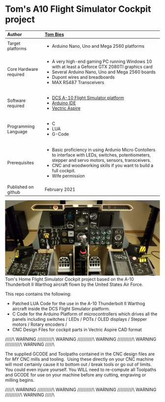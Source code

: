 # Tom's A10 Flight Simulator Cockpit project


| Author | [Tom Bies](https://github.com/tbies) |
|:---|:---|
| Target platforms   | <ul><li>Arduino Nano, Uno and Mega 2560 platforms</li></ul> |
| Core Hardware required | <ul><li>A very high-end gaming PC running Windows 10 with at least a Geforce GTX 2080TI graphics card</li><li>Several Arduino Nano, Uno and Mega 2560 boards</li><li>Dupont wires and breadboards</li><li>MAX RS487 Transceivers</li></ul> |
| Software required | <ul><li>[DCS A-10 Flight Simulator platform](https://www.digitalcombatsimulator.com/en/)</li><li>[Arduino IDE](https://www.arduino.cc/en/software)</li><li>[Vectric Aspire](https://www.vectric.com/products/aspire)</li></ul>|
| Programming Language | <ul><li>C</li><li>LUA</li><li>G-Code</li></ul> |
| Prerequisites | <ul><li>Basic proficiency in using Ardunio Micro Contollers to interface with LEDs, switches, potentiometers, stepper and servo motors, sensors, transceivers.</li><li>CNC and woodworking skills if you want to build a full cockpit.</li><li>Wife permission</li></ul> |
| Published on github | February 2021 |

<img src = "https://github.com/tbies/A10FlightSimulator/blob/main/Cover.jpg" >
Tom's Home Flight Simulator Cockpit project based on the A-10 Thunderbolt II Warthog aircraft flown by the United States Air Force.  

This repo contains the following:
* Patched LUA Code for the use in the A-10 Thunderbolt II Warthog aircraft inside the DCS Flight Simulator platform. 
* C Code for the Arduino Platform of microcontrollers which drives all the panels including switches / LEDs / POTs / OLED displays / Stepper motors / Rotary encoders /  
* CNC Design Files for cockpit parts in Vectric Aspire CAD format

/\/\/\/\/\ WARNING /\/\/\/\/\/\/\/\/\/\ WARNING /\/\/\/\/\/\/\/\/\/\ WARNING /\/\/\/\/\/\/\/\/\/\ WARNING /\/\/\/\/\/\/\/\/\/\ WARNING /\/\/\/\/\

The supplied GCODE and Toolpaths contained in the CNC design files are for *MY* CNC mills and tooling.  Using these directly on your CNC machine will most certainly cause it to bottom out / break tools or go out of limits.  You could even injure yourself.  You WILL need to re-compute all Toolpaths and GCODE for use on your machine before any cutting, engraving or milling begins.  

/\/\/\/\/\ WARNING /\/\/\/\/\/\/\/\/\/\ WARNING /\/\/\/\/\/\/\/\/\/\ WARNING /\/\/\/\/\/\/\/\/\/\ WARNING /\/\/\/\/\/\/\/\/\/\ WARNING /\/\/\/\/\
